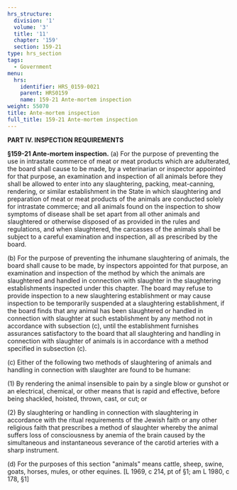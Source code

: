 ```yaml
---
hrs_structure:
  division: '1'
  volume: '3'
  title: '11'
  chapter: '159'
  section: 159-21
type: hrs_section
tags:
  - Government
menu:
  hrs:
    identifier: HRS_0159-0021
    parent: HRS0159
    name: 159-21 Ante-mortem inspection
weight: 55070
title: Ante-mortem inspection
full_title: 159-21 Ante-mortem inspection
---
```

**PART IV. INSPECTION REQUIREMENTS**

**§159-21 Ante-mortem inspection.** (a) For the purpose of preventing the use in intrastate commerce of meat or meat products which are adulterated, the board shall cause to be made, by a veterinarian or inspector appointed for that purpose, an examination and inspection of all animals before they shall be allowed to enter into any slaughtering, packing, meat-canning, rendering, or similar establishment in the State in which slaughtering and preparation of meat or meat products of the animals are conducted solely for intrastate commerce; and all animals found on the inspection to show symptoms of disease shall be set apart from all other animals and slaughtered or otherwise disposed of as provided in the rules and regulations, and when slaughtered, the carcasses of the animals shall be subject to a careful examination and inspection, all as prescribed by the board.

(b) For the purpose of preventing the inhumane slaughtering of animals, the board shall cause to be made, by inspectors appointed for that purpose, an examination and inspection of the method by which the animals are slaughtered and handled in connection with slaughter in the slaughtering establishments inspected under this chapter. The board may refuse to provide inspection to a new slaughtering establishment or may cause inspection to be temporarily suspended at a slaughtering establishment, if the board finds that any animal has been slaughtered or handled in connection with slaughter at such establishment by any method not in accordance with subsection (c), until the establishment furnishes assurances satisfactory to the board that all slaughtering and handling in connection with slaughter of animals is in accordance with a method specified in subsection (c).

(c) Either of the following two methods of slaughtering of animals and handling in connection with slaughter are found to be humane:

(1) By rendering the animal insensible to pain by a single blow or gunshot or an electrical, chemical, or other means that is rapid and effective, before being shackled, hoisted, thrown, cast, or cut; or

(2) By slaughtering or handling in connection with slaughtering in accordance with the ritual requirements of the Jewish faith or any other religious faith that prescribes a method of slaughter whereby the animal suffers loss of consciousness by anemia of the brain caused by the simultaneous and instantaneous severance of the carotid arteries with a sharp instrument.

(d) For the purposes of this section "animals" means cattle, sheep, swine, goats, horses, mules, or other equines. [L 1969, c 214, pt of §1; am L 1980, c 178, §1]